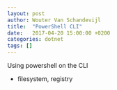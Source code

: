 ```yaml
---
layout: post
author: Wouter Van Schandevijl
title:  "PowerShell CLI"
date:   2017-04-20 15:00:00 +0200
categories: dotnet
tags: []
---
```



<!--more-->


Using powershell on the CLI
- filesystem, registry
